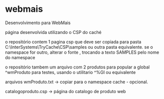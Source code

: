 # webmais
Desenvolvimento para WebMais

página desenvolvida utilizando o CSP do caché

o repositório contem 1 pagina csp que deve ser copiada para pasta C:\InterSystems\TryCache\CSP\samples
ou outra pasta equivalente.
se o namespace for outro, alterar o fonte , trocando a texto SAMPLES pelo nome do namespace

o repositório tambem um arquivo com 2 produtos para popular a global ^wmProduto para testes, usando o utilitario ^%GI ou equivalente

arquivos 
wmProduto.txt   ->   copiar para o namespace cache - opcional.


catalogoproduto.csp    ->   página do catalogo de produto web


